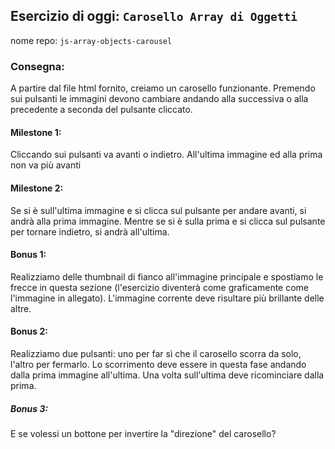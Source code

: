 ## Esercizio di oggi: `Carosello Array di Oggetti`
nome repo: `js-array-objects-carousel`

### Consegna:
A partire dal file html fornito, creiamo un carosello funzionante. Premendo sui pulsanti le immagini devono cambiare andando alla successiva o alla precedente a seconda del pulsante cliccato.
#### Milestone 1:
Cliccando sui pulsanti va avanti o indietro. All'ultima immagine ed alla prima non va più avanti
#### Milestone 2:
Se si è sull'ultima immagine e si clicca sul pulsante per andare avanti, si andrà alla prima immagine. Mentre se si è sulla prima e si clicca sul pulsante per tornare indietro, si andrà all'ultima.
#### Bonus 1:
Realizziamo delle thumbnail di fianco all'immagine principale e spostiamo le frecce in questa sezione (l'esercizio diventerà come graficamente come l'immagine in allegato). L'immagine corrente deve risultare più brillante delle altre.
#### Bonus 2:
Realizziamo due pulsanti: uno per far sì che il carosello scorra da solo, l'altro per fermarlo. Lo scorrimento deve essere in questa fase andando dalla prima immagine all'ultima. Una volta sull'ultima deve ricominciare dalla prima.
##### Bonus 3:
E se volessi un bottone per invertire la "direzione" del carosello?